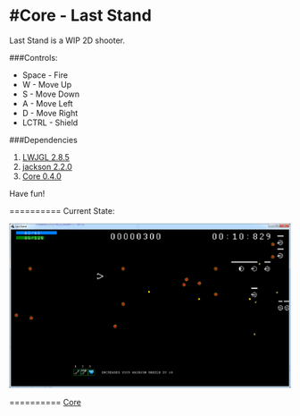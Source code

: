 #Core - Last Stand
==========

Last Stand is a WIP 2D shooter.

###Controls:
* Space - Fire
* W - Move Up
* S - Move Down
* A - Move Left
* D - Move Right
* LCTRL -  Shield

###Dependencies
1. [LWJGL 2.8.5](http://www.lwjgl.org)
2. [jackson 2.2.0](http://jackson.codehaus.org)
3. [Core 0.4.0](http://www.github.com/jgefroh/core)

Have fun!

==========
Current State:

![GUI](/ss/22JUL13_0.png)

==========
[Core](https://github.com/JGefroh/core)
